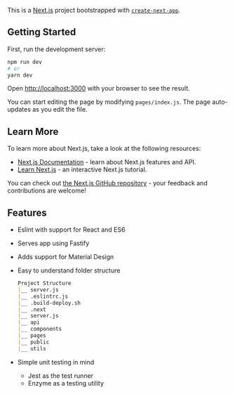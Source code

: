 This is a [Next.js](https://nextjs.org/) project bootstrapped with [`create-next-app`](https://github.com/zeit/next.js/tree/canary/packages/create-next-app).

## Getting Started

First, run the development server:

```bash
npm run dev
# or
yarn dev
```

Open [http://localhost:3000](http://localhost:3000) with your browser to see the result.

You can start editing the page by modifying `pages/index.js`. The page auto-updates as you edit the file.

## Learn More

To learn more about Next.js, take a look at the following resources:

- [Next.js Documentation](https://nextjs.org/docs) - learn about Next.js features and API.
- [Learn Next.js](https://nextjs.org/learn) - an interactive Next.js tutorial.

You can check out [the Next.js GitHub repository](https://github.com/zeit/next.js/) - your feedback and contributions are welcome!

## Features

- Eslint with support for React and ES6
- Serves app using Fastify
- Adds support for Material Design
- Easy to understand folder structure

    ```markdown
    Project Structure
    |__ server.js
    |__ .eslintrc.js
    |__ .build-deploy.sh
    |__ .next
    |__ server.js
    |__ api
    |__ components
    |__ pages
    |__ public
    |__ utils
    ```

- Simple unit testing in mind
    - Jest as the test runner
    - Enzyme as a testing utility